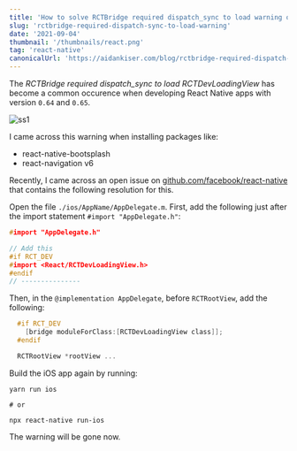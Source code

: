 ```yaml
---
title: 'How to solve RCTBridge required dispatch_sync to load warning on iOS for React Native'
slug: 'rctbridge-required-dispatch-sync-to-load-warning'
date: '2021-09-04'
thumbnail: '/thumbnails/react.png'
tag: 'react-native'
canonicalUrl: 'https://aidankiser.com/blog/rctbridge-required-dispatch-sync-to-load-warning/'
---
```


The _RCTBridge required dispatch_sync to load RCTDevLoadingView_ has become a common occurence when developing React Native apps with version `0.64` and `0.65`.

![ss1](https://i.imgur.com/IqzhnvQ.png)

I came across this warning when installing packages like:

- react-native-bootsplash
- react-navigation v6

Recently, I came across an open issue on [github.com/facebook/react-native](https://github.com/facebook/react-native/issues/16376) that contains the following resolution for this.

Open the file `./ios/AppName/AppDelegate.m`. First, add the following just after the import statement `#import "AppDelegate.h"`:

```c
#import "AppDelegate.h"

// Add this
#if RCT_DEV
#import <React/RCTDevLoadingView.h>
#endif
// ---------------
```

Then, in the `@implementation AppDelegate`, before `RCTRootView`, add the following:

```c
  #if RCT_DEV
    [bridge moduleForClass:[RCTDevLoadingView class]];
  #endif

  RCTRootView *rootView ...
```

Build the iOS app again by running:

```shell
yarn run ios

# or

npx react-native run-ios
```

The warning will be gone now.
